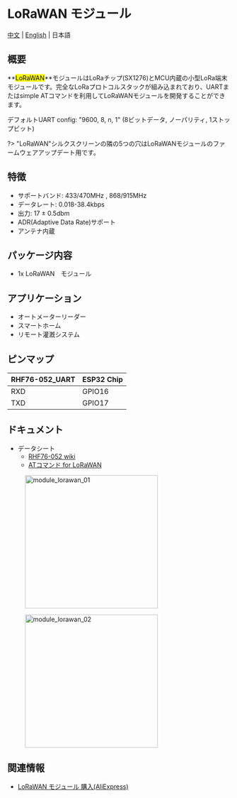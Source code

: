 # LoRaWAN モジュール

[中文](zh_CN/product_documents/modules/module_lorawan) | [English](en/product_documents/modules/module_lorawan) | 日本語

## 概要

**<mark>LoRaWAN</mark>**モジュールはLoRaチップ(SX1276)とMCU内蔵の小型LoRa端末モジュールです。完全なLoRaプロトコルスタックが組み込まれており、UARTまたはsimple ATコマンドを利用してLoRaWANモジュールを開発することができます。

デフォルトUART config: "9600, 8, n, 1" (8ビットデータ, ノーパリティ, 1ストップビット)

?> "LoRaWAN"シルクスクリーンの隣の5つの穴はLoRaWANモジュールのファームウェアアップデート用です。

## 特徴

- サポートバンド: 433/470MHz , 868/915MHz
- データレート: 0.018-38.4kbps
- 出力: 17 ± 0.5dbm
- ADR(Adaptive Data Rate)サポート
- アンテナ内蔵

## パッケージ内容

- 1x LoRaWAN　モジュール

## アプリケーション

- オートメーターリーダー
- スマートホーム
- リモート灌漑システム

## ピンマップ

|RHF76-052_UART | ESP32 Chip |
|:--------------|:-----------|
|RXD | GPIO16 |
|TXD | GPIO17 |

## ドキュメント

- データシート
  - [RHF76-052 wiki](http://wiki.ai-thinker.com/sx127x-052)
  - [ATコマンド for LoRaWAN](http://wiki.ai-thinker.com/_media/rhf-ps01509_module_lorawan_class_ac_at_command_specification_-_v4.4.pdf)

<figure>
  <img src="assets/img/product_pics/modules/module_lorawan_01.png" alt="module_lorawan_01" width="300px" height="300px">
</figure>
<figure>
  <img src="assets/img/product_pics/modules/module_lorawan_02.png" alt="module_lorawan_02" width="300px" height="300px">
</figure>

## 関連情報

- [LoRaWAN モジュール 購入(AliExpress)](https://www.aliexpress.com/store/product/M5Stack-LoRaWAN-433-470-mhz-868-915-mhz-mcx/3226069_32953098569.html)